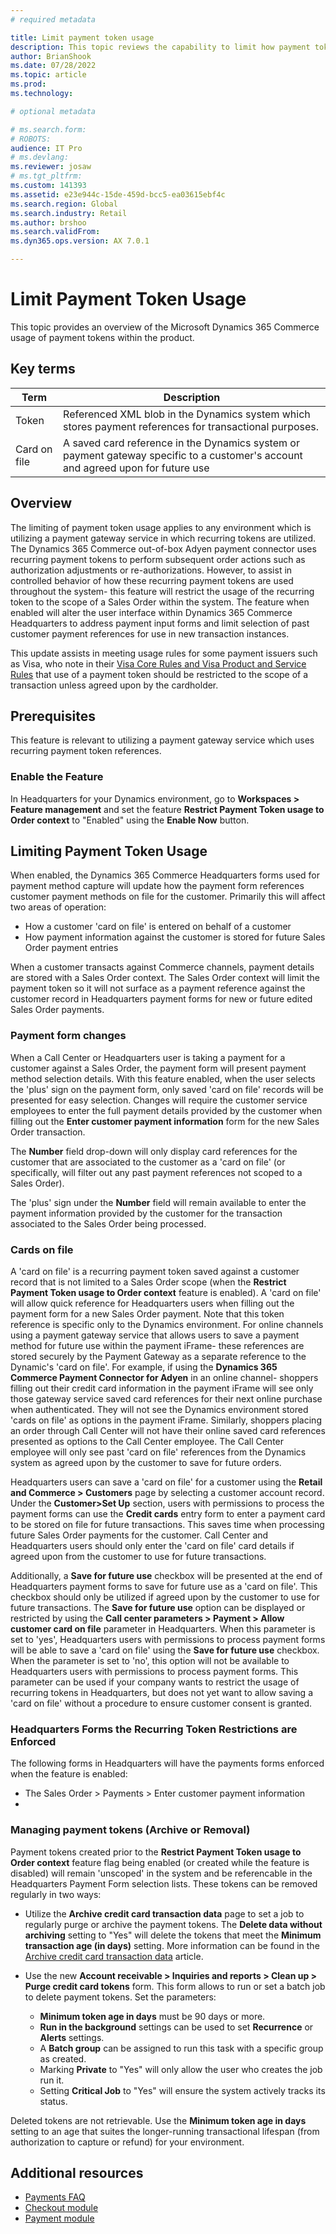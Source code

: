 ```yaml
---
# required metadata

title: Limit payment token usage
description: This topic reviews the capability to limit how payment tokens are used within the system. Token usage is restricted to the scope of a Sales Order, or stored as a card-on-file for the shopper per their consent.
author: BrianShook
ms.date: 07/28/2022
ms.topic: article
ms.prod: 
ms.technology: 

# optional metadata

# ms.search.form: 
# ROBOTS: 
audience: IT Pro
# ms.devlang: 
ms.reviewer: josaw
# ms.tgt_pltfrm: 
ms.custom: 141393
ms.assetid: e23e944c-15de-459d-bcc5-ea03615ebf4c
ms.search.region: Global
ms.search.industry: Retail
ms.author: brshoo
ms.search.validFrom:
ms.dyn365.ops.version: AX 7.0.1

---
```


# Limit Payment Token Usage

This topic provides an overview of the Microsoft Dynamics 365 Commerce usage of payment tokens within the product. 

## Key terms

| Term | Description |
|---|---|
| Token | Referenced XML blob in the Dynamics system which stores payment references for transactional purposes. |
| Card on file | A saved card reference in the Dynamics system or payment gateway specific to a customer's account and agreed upon for future use |



## Overview
The limiting of payment token usage applies to any environment which is utilizing a payment gateway service in which recurring tokens are utilized. The Dynamics 365 Commerce out-of-box Adyen payment connector uses recurring payment tokens to perform subsequent order actions such as authorization adjustments or re-authorizations. However, to assist in controlled behavior of how these recurring payment tokens are used throughout the system- this feature will restrict the usage of the recurring token to the scope of a Sales Order within the system. The feature when enabled will alter the user interface within Dynamics 365 Commerce Headquarters to address payment input forms and limit selection of past customer payment references for use in new transaction instances. 

This update assists in meeting usage rules for some payment issuers such as Visa, who note in their [Visa Core Rules and Visa Product and Service Rules](https://usa.visa.com/content/dam/VCOM/download/about-visa/visa-rules-public.pdf) that use of a payment token should be restricted to the scope of a transaction unless agreed upon by the cardholder.

## Prerequisites

This feature is relevant to utilizing a payment gateway service which uses recurring payment token references. 

### Enable the Feature

In Headquarters for your Dynamics environment, go to **Workspaces > Feature management** and set the feature **Restrict Payment Token usage to Order context** to "Enabled" using the **Enable Now** button.

## Limiting Payment Token Usage
When enabled, the Dynamics 365 Commerce Headquarters forms used for payment method capture will update how the payment form references customer payment methods on file for the customer. Primarily this will affect two areas of operation: 

- How a customer 'card on file' is entered on behalf of a customer
- How payment information against the customer is stored for future Sales Order payment entries

When a customer transacts against Commerce channels, payment details are stored with a Sales Order context. The Sales Order context will limit the payment token so it will not surface as a payment reference against the customer record in Headquarters payment forms for new or future edited Sales Order payments. 

### Payment form changes

When a Call Center or Headquarters user is taking a payment for a customer against a Sales Order, the payment form will present payment method selection details. With this feature enabled, when the user selects the 'plus' sign on the payment form, only saved 'card on file' records will be presented for easy selection. Changes will require the customer service employees to enter the full payment details provided by the customer when filling out the **Enter customer payment information** form for the new Sales Order transaction. 

The **Number** field drop-down will only display card references for the customer that are associated to the customer as a 'card on file' (or specifically, will filter out any past payment references not scoped to a Sales Order). 

The 'plus' sign under the **Number** field will remain available to enter the payment information provided by the customer for the transaction associated to the Sales Order being processed. 

### Cards on file

A 'card on file' is a recurring payment token saved against a customer record that is not limited to a Sales Order scope (when the **Restrict Payment Token usage to Order context** feature is enabled). A 'card on file' will allow quick reference for Headquarters users when filling out the payment form for a new Sales Order payment. Note that this token reference is specific only to the Dynamics environment. For online channels using a payment gateway service that allows users to save a payment method for future use within the payment iFrame- these references are stored securely by the Payment Gateway as a separate reference to the Dynamic's 'card on file'. For example, if using the **Dynamics 365 Commerce Payment Connector for Adyen** in an online channel- shoppers filling out their credit card information in the payment iFrame will see only those gateway service saved card references for their next online purchase when authenticated. They will not see the Dynamics environment stored 'cards on file' as options in the payment iFrame. Similarly, shoppers placing an order through Call Center will not have their online saved card references presented as options to the Call Center employee.  The Call Center employee will only see past 'card on file' references from the Dynamics system as agreed upon by the customer to save for future orders.

Headquarters users can save a 'card on file' for a customer using the **Retail and Commerce > Customers** page by selecting a customer account record. Under the **Customer>Set Up** section, users with permissions to process the payment forms can use the **Credit cards** entry form to enter a payment card to be stored on file for future transactions. This saves time when processing future Sales Order payments for the customer. Call Center and Headquarters users should only enter the 'card on file' card details if agreed upon from the customer to use for future transactions.

Additionally, a **Save for future use** checkbox will be presented at the end of Headquarters payment forms to save for future use as a 'card on file'. This checkbox should only be utilized if agreed upon by the customer to use for future transactions. The **Save for future use** option can be displayed or restricted by using the **Call center parameters > Payment > Allow customer card on file** parameter in Headquarters. When this parameter is set to 'yes', Headquarters users with permissions to process payment forms will be able to save a 'card on file' using the **Save for future use** checkbox.  When the parameter is set to 'no', this option will not be available to Headquarters users with permissions to process payment forms. This parameter can be used if your company wants to restrict the usage of recurring tokens in Headquarters, but does not yet want to allow saving a 'card on file' without a procedure to ensure customer consent is granted.

### Headquarters Forms the Recurring Token Restrictions are Enforced

The following forms in Headquarters will have the payments forms enforced when the feature is enabled:

- The Sales Order > Payments > Enter customer payment information
- 

### Managing payment tokens (Archive or Removal)
Payment tokens created prior to the **Restrict Payment Token usage to Order context** feature flag being enabled (or created while the feature is disabled) will remain 'unscoped' in the system and be referencable in the Headquarters Payment Form selection lists. These tokens can be removed regularly in two ways:

- Utilize the **Archive credit card transaction data** page to set a job to regularly purge or archive the payment tokens. The **Delete data without archiving** setting to "Yes" will delete the tokens that meet the **Minimum transaction age (in days)** setting.  More information can be found in the [Archive credit card transaction data](archive-cc-data) article.

- Use the new **Account receivable > Inquiries and reports > Clean up > Purge credit card tokens** form. This form allows to run or set a batch job to delete payment tokens. Set the parameters:
  - **Minimum token age in days** must be 90 days or more.
  - **Run in the background** settings can be used to set **Recurrence** or **Alerts** settings.
  - A **Batch group** can be assigned to run this task with a specific group as created.
  - Marking **Private** to "Yes" will only allow the user who creates the job run it.
  - Setting **Critical Job** to "Yes" will ensure the system actively tracks its status. 
 
Deleted tokens are not retrievable. Use the **Minimum token age in days** setting to an age that suites the longer-running transactional lifespan (from authorization to capture or refund) for your environment.


## Additional resources

- [Payments FAQ](dev-itpro/payments-retail.md)
- [Checkout module](add-checkout-module.md)
- [Payment module](payment-module.md)
